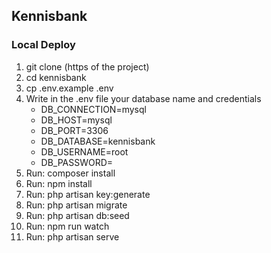 ## Kennisbank

### Local Deploy

1. git clone (https of the project)
2. cd kennisbank
3. cp .env.example .env
4. Write in the .env file your database name and credentials
     * DB_CONNECTION=mysql
     * DB_HOST=mysql
     * DB_PORT=3306
     * DB_DATABASE=kennisbank
     * DB_USERNAME=root
     * DB_PASSWORD=
5. Run: composer install
6. Run: npm install
7. Run: php artisan key:generate
8. Run: php artisan migrate
9. Run: php artisan db:seed
10. Run: npm run watch
11. Run: php artisan serve
